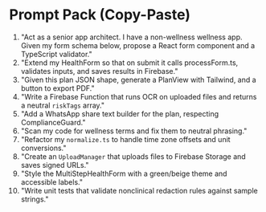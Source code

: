 # Prompt Pack (Copy-Paste)
1) "Act as a senior app architect. I have a non-wellness wellness app. Given my form schema below, propose a React form component and a TypeScript validator."
2) "Extend my HealthForm so that on submit it calls processForm.ts, validates inputs, and saves results in Firebase."
3) "Given this plan JSON shape, generate a PlanView with Tailwind, and a button to export PDF."
4) "Write a Firebase Function that runs OCR on uploaded files and returns a neutral `riskTags` array."
5) "Add a WhatsApp share text builder for the plan, respecting ComplianceGuard."
6) "Scan my code for wellness terms and fix them to neutral phrasing."
7) "Refactor my `normalize.ts` to handle time zone offsets and unit conversions."
8) "Create an `UploadManager` that uploads files to Firebase Storage and saves signed URLs."
9) "Style the MultiStepHealthForm with a green/beige theme and accessible labels."
10) "Write unit tests that validate nonclinical redaction rules against sample strings."
